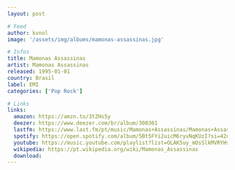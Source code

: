 ```yaml
---
layout: post

# Feed
author: kvnol
image: '/assets/img/albums/mamonas-assassinas.jpg'

# Infos
title: Mamonas Assassinas
artist: Mamonas Assassinas
released: 1995-01-01
country: Brasil
label: EMI
categories: ['Pop Rock']

# Links
links:
  amazon: https://amzn.to/3tZHs5y
  deezer: https://www.deezer.com/br/album/300301
  lastfm: https://www.last.fm/pt/music/Mamonas+Assassinas/Mamonas+Assassinas
  spotify: https://open.spotify.com/album/5Bt5FYi2uicM6ryvNqKUzI?si=42uaVhriSoiEMnbN7HcGyA
  youtube: https://music.youtube.com/playlist?list=OLAK5uy_mOsSlkMVRYHs9iSf76lDX1vmlqFfFWHXE
  wikipedia: https://pt.wikipedia.org/wiki/Mamonas_Assassinas
  download:
---
```

